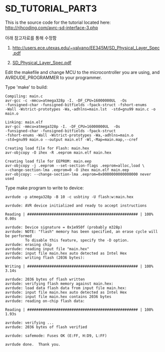 # SD_TUTORIAL_PART3

This is the source code for the tutorial located here:
http://rjhcoding.com/avrc-sd-interface-3.php

아래 참고자료를 통해 수정함
1) http://users.ece.utexas.edu/~valvano/EE345M/SD_Physical_Layer_Spec.pdf

2) [SD_Physical_Layer_Spec.pdf](https://github.com/Gwangho-Choi/SD_TUTORIAL_PART3/files/10996637/SD_Physical_Layer_Spec.pdf)

Edit the makefile and change MCU to the microcontroller you are using, and AVRDUDE_PROGRAMMER to your programmer.

Type 'make' to build:

```
Compiling: main.c
avr-gcc -c -mmcu=atmega328p -I. -DF_CPU=16000000UL  -Os 
-funsigned-char -funsigned-bitfields -fpack-struct -fshort-enums 
-Wall -Wstrict-prototypes -Wa,-adhlns=main.lst  -std=gnu99 main.c -o main.o

Linking: main.elf
avr-gcc -mmcu=atmega328p -I. -DF_CPU=16000000UL  -Os 
-funsigned-char -funsigned-bitfields -fpack-struct 
-fshort-enums -Wall -Wstrict-prototypes -Wa,-adhlns=main.o  
-std=gnu99 main.o --output main.elf -Wl,-Map=main.map,--cref

Creating load file for Flash: main.hex
avr-objcopy -O ihex -R .eeprom main.elf main.hex

Creating load file for EEPROM: main.eep
avr-objcopy -j .eeprom --set-section-flags .eeprom=alloc,load \
--change-section-lma .eeprom=0 -O ihex main.elf main.eep
avr-objcopy: --change-section-lma .eeprom=0x0000000000000000 never used
```

Type make program to write to device:
```
avrdude -p atmega328p -B 10 -c usbtiny -U flash:w:main.hex

avrdude: AVR device initialized and ready to accept instructions

Reading | ################################################## | 100% 0.00s

avrdude: Device signature = 0x1e950f (probably m328p)
avrdude: NOTE: "flash" memory has been specified, an erase cycle will be performed
         To disable this feature, specify the -D option.
avrdude: erasing chip
avrdude: reading input file "main.hex"
avrdude: input file main.hex auto detected as Intel Hex
avrdude: writing flash (2036 bytes):

Writing | ################################################## | 100% 3.14s

avrdude: 2036 bytes of flash written
avrdude: verifying flash memory against main.hex:
avrdude: load data flash data from input file main.hex:
avrdude: input file main.hex auto detected as Intel Hex
avrdude: input file main.hex contains 2036 bytes
avrdude: reading on-chip flash data:

Reading | ################################################## | 100% 1.93s

avrdude: verifying ...
avrdude: 2036 bytes of flash verified

avrdude: safemode: Fuses OK (E:FF, H:D9, L:FF)

avrdude done.  Thank you.
```

